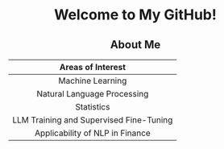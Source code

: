 <div align="center">

# Welcome to My GitHub!

## About Me

| Areas of Interest          |
|----------------------------|
| <div align = "center"> Machine Learning </div>          |
| <div align = "center"> Natural Language Processing </div> |
| <div align = "center"> Statistics       </div>           |
| <div align = "center"> LLM Training and Supervised Fine-Tuning </div> |
| <div align = "center"> Applicability of NLP in Finance  </div> | 




</div>
